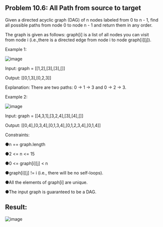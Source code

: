 <h2>Problem 10.6: All Path from source to target</h2>

Given a directed acyclic graph (DAG) of n nodes labeled from 0 to n - 1, find all possible paths from node 0 to node n - 1 and return them in any order.

The graph is given as follows: graph[i] is a list of all nodes you can visit from node i (i.e.,there is a directed edge from node i to node graph[i][j]).

Example 1:

![image](https://user-images.githubusercontent.com/46132450/230535219-3f85e5f6-7d66-4194-9812-4e231d44f234.png)

Input: graph = [[1,2],[3],[3],[]]

Output: [[0,1,3],[0,2,3]]

Explanation: There are two paths: 0 -> 1 -> 3 and 0 -> 2 -> 3.

Example 2:

![image](https://user-images.githubusercontent.com/46132450/230535249-eebaf962-5897-4541-b060-01aa99eb7d83.png)

Input: graph = [[4,3,1],[3,2,4],[3],[4],[]]

Output: [[0,4],[0,3,4],[0,1,3,4],[0,1,2,3,4],[0,1,4]]

Constraints:

●n == graph.length

●2 <= n <= 15

●0 <= graph[i][j] < n

●graph[i][j] != i (i.e., there will be no self-loops).

●All the elements of graph[i] are unique.

●The input graph is guaranteed to be a DAG.

<h2>Result:</h2>

![image](https://user-images.githubusercontent.com/46132450/230763746-74694e9a-6493-406b-b35b-3616320fdcb1.png)
